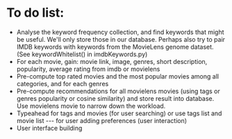 # To do list:
- Analyse the keyword frequency collection, and find keywords that might be useful. We'll only store those in our database. Perhaps also try to pair IMDB keywords with keywords from the MovieLens genome dataset. (See keywordWhitelist() in imdbKeywords.py)
- For each movie, gain: movie link, image, genres, short description, popularity, average rating from imdb or movielens
- Pre-compute top rated movies and the most popular movies among all categories, and for each genres
- Pre-compute recommendations for all movielens movies (using tags or genres popularity or cosine similarity) and store result into database. Use movielens movie to narrow down the workload.
- Typeahead for tags and movies (for user searching) or use tags list and movie list --- for user adding preferences (user interaction)
- User interface building
